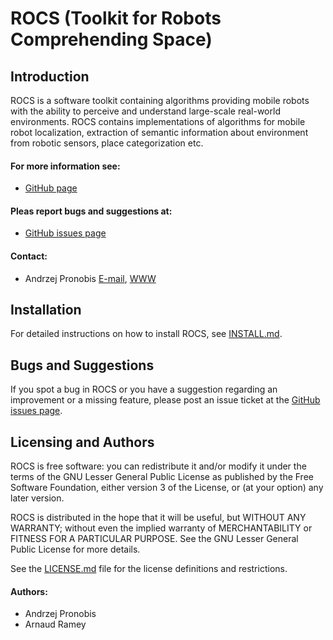 ROCS (Toolkit for Robots Comprehending Space) 
=============================================

Introduction
------------

ROCS is a software toolkit containing algorithms providing mobile robots
with the ability to perceive and understand large-scale real-world 
environments. ROCS contains implementations of algorithms for
mobile robot localization, extraction of semantic information about
environment from robotic sensors, place categorization etc.

#### For more information see:
- [GitHub page](http://github.com/pronobis/ROCS)

#### Pleas report bugs and suggestions at:
- [GitHub issues page](http://github.com/pronobis/ROCS/issues)

#### Contact:
- Andrzej Pronobis [E-mail](mailto:andrzej@pronobis.pro), [WWW](http://www.pronobis.pro)


Installation
------------

For detailed instructions on how to install ROCS, see
[INSTALL.md](http://github.com/pronobis/ROCS/blob/master/INSTALL.md).


Bugs and Suggestions
--------------------

If you spot a bug in ROCS or you have a suggestion regarding an improvement
or a missing feature, please post an issue ticket at the
[GitHub issues page](http://github.com/pronobis/ROCS/issues).


Licensing and Authors
---------------------

ROCS is free software: you can redistribute it and/or modify it under the
terms of the GNU Lesser General Public License as published by the Free
Software Foundation, either version 3 of the License, or (at your option)
any later version.

ROCS is distributed in the hope that it will be useful, but WITHOUT ANY
WARRANTY; without even the implied warranty of MERCHANTABILITY or FITNESS
FOR A PARTICULAR PURPOSE.  See the GNU Lesser General Public License for
more details.

See the [LICENSE.md](http://github.com/pronobis/ROCS/blob/master/LICENSE.md)
file for the license definitions and restrictions.

#### Authors:
- Andrzej Pronobis
- Arnaud Ramey

